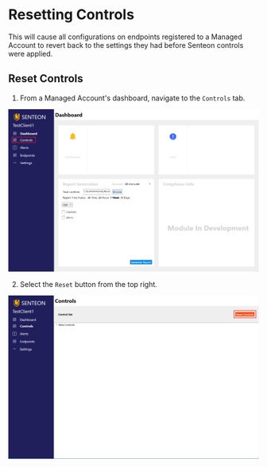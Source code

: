 # Resetting Controls

This will cause all configurations on endpoints registered to a Managed Account to revert back to the settings they had before Senteon controls were applied. 

## Reset Controls ##
1) From a Managed Account's dashboard, navigate to the `Controls` tab.

<img src="images/controlsSnip.png" width="750">

2) Select the `Reset` button from the top right. 

<img src="images/resetControls.png" width="750">
